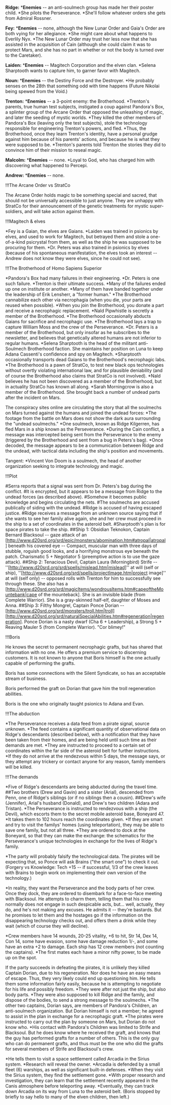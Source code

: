 __Ridge:__
*__Enemies__ -- an anti-soulmech group has made her their poster child.
*She pilots the Perseverance.
*She'll follow whatever orders she gets from Admiral Rossner.

__Fey:__
*__Enemies__ -- none, although the New Lunar Order and Gaia's Order are both vying for her allegiance.
*She might care about what happens to Everlily Nyx.
*The New Lunar Order may trust her less now that she has assisted in the acquisition of Cain (although she could claim it was to protect Mars, and she has no part in whether or not the body is turned over to the Caretaker).

__Laiden:__
*__Enemies__ -- Magitech Corporation and the elven clan.
*Selena Sharptooth wants to capture him, to garner favor with Magitech.

__Noun:__
*__Enemies__ -- the Destiny Force and the Destroyer.
*He probably senses on the 28th that something odd with time happens (Future Nikolai being spewed from the Void.)

__Trenton:__
*__Enemies__ -- a 3-point enemy: the Brotherhood.
*Trenton's parents, true human test subjects, instigated a coup against Pandora's Box, a splinter group of the Arcane Order that opposed the unleashing of magic, and later the seeding of mystic worlds.
*They killed the other members of Pandora's Box (leaving only the test subjects), stole the technology responsible for engineering Trenton's powers, and fled.
*Thus, the Brotherhood, once they learn Trenton's identity, have a personal grudge against him because of his parents' actions, and because he is what they were supposed to be.
*Trenton's parents told Trenton the stories they did to convince him of their mission to reseal magic.

__Malcolm:__
*__Enemies__ -- none.
*Loyal to God, who has charged him with discovering what happened to Percepi.

__Andrew:__
*__Enemies__ -- none.


!!!The Arcane Order vs StratCo

The Arcane Order holds magic to be something special and sacred, that should not be universally accessible to just anyone. They are unhappy with StratCo for their announcement of the genetic treatments for mystic super-soldiers, and will take action against them.


!!!Magitech &amp; elves

*Fey is a Gaian, the elves are Gaians.
*Laiden was trained in psionics by elves, and used to work for Magitech, but betrayed them and stole a one-of-a-kind psicrystal from them, as well as the ship he was supposed to be procuring for them.
*Dr. Peters was also trained in psionics by elves (because of his spontaneous manifestation, the elves took an interest -- Andrew does not know they were elves, since he could not see).


!!!The Brotherhood of Homo Sapiens Superior

*Pandora's Box had many failures in their engineering.
*Dr. Peters is one such failure.
*Trenton is their ultimate success.
*Many of the failures ended up one on institute or another.
*Many of them have banded together under the leadership of Erik Lensherr, a &quot;former human.&quot;
*The Brotherhood cannabilize each other via necrophagia (when you die, your parts are reused when possible).
*When you join the Brotherhood, you donate a part and receive a necrophagic replacement.
*Nald Pipwhistle is secretly a member of the Brotherhood.
*The Brotherhood occasionally abducts Gaians for sacrifice and necrophagic use.
*The Brotherhood lays a trap to capture William Moss and the crew of the Perseverance.
*Dr. Peters is a member of the Brotherhood, but only insofar as he subscribes to the newsletter, and believes that genetically altered humans are not inferior to regular humans.
*Selena Sharptooth is the head of the militant anti-Soulmech Brotherhood faction. She maintains her position on Luna to keep Adana Cassenti's confidence and spy on Magitech.
*Sharptooth occasionally transports dead Gaians to the Brotherhood's necrophagic labs.
*The Brotherhood is a pawn of StratCo, to test new black ops technologies without overtly violating international law, and for plausible deniability (and of course the Brotherhood also claims that StratCo is not involved).
*Nald believes he has not been discovered as a member of the Brotherhood, but in actuality StratCo has known all along.
*Sarah Morningcrow is also a member of the Brotherhood. She brought back a number of undead parts after the incident on Mars.

The conspiracy sites online are circulating the story that all the soulmechs on Mars turned against the humans and joined the undead forces:
*The footage from the battle on Mars does not show the dark aura surrounding the &quot;undead soulmechs.&quot;
*One soulmech, known as Ridge Kilgerren, has fled Mars in a ship known as the Perseverance.
*During the Cain conflict, a message was intercepted being sent from the Perseverance to the enemy (triggered by the Brotherhood and sent from a bug in Peters's bag).
*Once decoded, the message appears to be a communication between Ridge and the undead, with tactical data including the ship's position and movements.

Tangent:
*Vincent Von Doom is a soulmech, the head of another organization seeking to integrate technology and magic.


!!!Plot

#Serra reports that a signal was sent from Dr. Peters's bag during the conflict.
#It is encrypted, but it appears to be a message from Ridge to the undead forces (as described above).
#Somehow it becomes public knowledge and begins circulating the nets.
#The soulmechs are accused publically of siding with the undead.
#Ridge is accused of having escaped justice.
#Ridge receives a message from an unknown source saying that if she wants to see her family alive again, she and her crew must proceed in the ship to a set of coordinates in the asteroid belt.
#Sharptooth's plan is for space pirates to take the ship.
##Ship 1: Obsidian Teknokon, Captain Bernard Blacksoul -- gaze attack of an [http://www.d20srd.org/srd/epic/monsters/abomination.htm#atropal|atropal] beneath his covered eye -- Compact, muscular man with three days of stubble, roguish good looks, and a horrifying monstrous eye beneath the patch. Charismatic 5 + Negotiator 5 (preemptive action is to use the gaze attack).
##Ship 2: Tenacious Devil, Captain Laura (Morningbird) Strife -- ''[http://www.d20srd.org/srd/spells/mislead.htm|mislead]'' at will (self or ship), ''[http://www.d20srd.org/srd/spells/projectImage.htm|project image]'' at will (self only) -- opposed rolls with Trenton for him to successfully see through these. She also has a [http://www.d20srd.org/srd/magicItems/wondrousItems.htm#capeoftheMountebank|cape of the mounteback]. She is an invisible blade (from Complete Warrior). She is a gray-skinned half-elf, daughter of Moses and Anna.
##Ship 3: Filthy Mongrel, Captain Ponce Dorian -- [http://www.d20srd.org/srd/monsters/troll.htm|troll] [http://www.d20srd.org/srd/naturalSpecialAbilities.htm#regeneration|regeneration]. Ponce Dorian is a nasty dwarf (Cha 6 + Leadership), a Strong 5 + Reaving Mauler 5 (from Complete Warrior). &quot;Cor blimey!&quot;


!!!Boris

He knows the secret to permanent necrophagic grafts, but has shared that information with no one. He offers a premium service to discerning customers. It is not known to anyone that Boris himself is the one actually capable of performing the grafts.

Boris has some connections with the Silent Syndicate, so has an acceptable stream of business.

Boris performed the graft on Dorian that gave him the troll regeneration abilities.

Boris is the one who originally taught psionics to Adana and Evan.


!!!The abduction

*The Perseverance receives a data feed from a pirate signal, source unknown.
*The feed contains a significant quantity of observational data on Ridge's descendants (described below), with a notification that they have been taken from their homes, and are being held until such time as their demands are met.
*They are instructed to proceed to a certain set of coordinates within the far side of the asteroid belt for further instructions.
*If they do not arrive at the rendezvous within 5 days, the message says, or they attempt any trickery or contact anyone for any reason, family members will be killed.


!!!The demands

*Five of Ridge's descendants are being abducted during the travel time.
##Two brothers (Drew and Gavin) and a sister (Arial), descended from Penn, one of Ridge's siblings (or if no siblings then a cousin).
##Drew's wife (Jennifer), Arial's husband (Donald), and Drew's two children (Adara and Tristan).
*The Perseverance is instructed to rendezvous with a ship (the Devil), which escorts them to the secret mobile asteroid base, Boneyard 47.
*It takes them to 102 hours reach the coordinates given.
*If they are smart and try to visit the familys' homes (using teleportation), they may be able to save one family, but not all three.
*They are ordered to dock at the Boneyard, so that they can make the exchange: the schematics for the Perseverance's unique technologies in exchange for the lives of Ridge's family.

*The party will probably falsify the technological data. The pirates will be expecting that, so Ponce will ask Brains (&quot;the smart one&quot;) to check it out. (Forgery vs Knowledge: Tech +15 -- if successful, 1/3 of the crew leaves with Brains to begin work on implementing their own version of the technology.)

*In reality, they want the Perseverance and the body parts of her crew. Once they dock, they are ordered to disembark for a face-to-face meeting with Blacksoul. He attempts to charm them, telling them that his crew normally does not engage in such despicable acts, but... well, actually, they do, and he's not making any excuses. He admits it -- they're bastards. But he promises to let them and the hostages go if the information on the disappearing technology checks out, and offers them a drink while they wait (which of course they will decline).

*Crew members have 14 wounds, 20-25 vitality, +6 to hit, Str 14, Dex 14, Con 14, some have evasion, some have damage reduction 1/-, and some have an extra +2 to damage. Each ship has 12 crew members (not counting the captains).
*The first mates each have a minor nifty power, to be made up on the spot.

If the party succeeds in defeating the pirates, it is unlikely they killed Captain Dorian, due to his regeneration. Nor does he have an easy means of escape. Thus, they very likely could end up questioning him. He tells them some information fairly easily, because he is attempting to negotiate for his life and possibly freedom.
*They were after not just the ship, but also body parts.
*They were also supposed to kill Ridge and the family, and dispose of the bodies, to send a strong message to the soulmechs.
*The other two captains, Dorian says, are members of Pandora's Children, an anti-soulmech organization. But Dorian himself is not a member; he agreed to assist in the plan in exchange for a necrophagic graft.
*The pirates were instructed to carry out the plan by someone on Mars, but Dorian do not know who.
*His contact with Pandora's Children was limited to Strife and Blacksoul. But he does know where he received the graft, and knows that the guy has performed grafts for a number of others. This is the only guy who can do permanent grafts, and thus must be the one who did the grafts for several members of Strife and Blacksoul's crew.

*He tells them to visit a space settlement called Arcadia in the Sirius system.
*Research will reveal the owner.
*Arcadia is defended by a small fleet (6) warships, as well as significant built-in defenses.
*When they visit the Sirius system, they find the settlement gone.
*With proper research and investigation, they can learn that the settlement recently appeared in the Canis atmosphere before teleporting away.
*Eventually, they can track down Arcadia on its way from Luna to the asteroid belt. (Boris stopped by briefly to say hello to many of the elven children, then left.)
